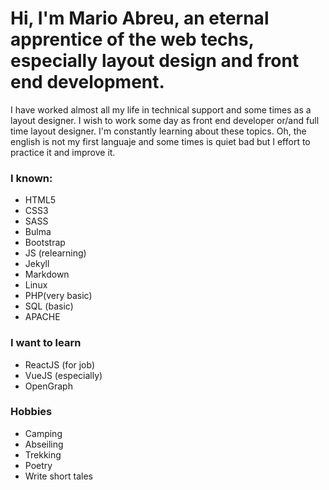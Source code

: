 <style>
  	background: url("data:image/svg+xml,%3csvg xmlns='http://www.w3.org/2000/svg' version='1.1' xmlns:xlink='http://www.w3.org/1999/xlink' xmlns:svgjs='http://svgjs.com/svgjs' width='1440' height='560' preserveAspectRatio='none' viewBox='0 0 1440 560'%3e%3cg mask='url(%26quot%3b%23SvgjsMask1067%26quot%3b)' fill='none'%3e%3crect width='1440' height='560' x='0' y='0' fill='rgba(255%2c 236%2c 69%2c 1)'%3e%3c/rect%3e%3cpath d='M 0%2c225 C 144%2c186.2 432%2c42.2 720%2c31 C 1008%2c19.8 1296%2c141.4 1440%2c169L1440 560L0 560z' fill='rgba(255%2c 240%2c 95%2c 1)'%3e%3c/path%3e%3cpath d='M 0%2c403 C 96%2c423.8 288%2c515.8 480%2c507 C 672%2c498.2 768%2c371.8 960%2c359 C 1152%2c346.2 1344%2c426.2 1440%2c443L1440 560L0 560z' fill='rgba(255%2c 239%2c 108%2c 1)'%3e%3c/path%3e%3c/g%3e%3cdefs%3e%3cmask id='SvgjsMask1067'%3e%3crect width='1440' height='560' fill='white'%3e%3c/rect%3e%3c/mask%3e%3c/defs%3e%3c/svg%3e") no-repeat fixed bottom;

</style>
# Hi, I'm Mario Abreu, an eternal apprentice of the web techs, especially layout design and front end development.

I have worked almost all my life in technical support and some times as a layout designer. I wish to work some day as front end developer or/and full time layout designer. I'm constantly learning about these topics. Oh, the english is not my first languaje and some times is  quiet bad but I effort to practice it and improve it. 

### I known:

- HTML5
- CSS3
- SASS
- Bulma
- Bootstrap
- JS (relearning)
- Jekyll
- Markdown
- Linux
- PHP(very basic)
- SQL (basic)
- APACHE

### I want to learn
- ReactJS (for job)
- VueJS (especially)
- OpenGraph

### Hobbies
- Camping
- Abseiling
- Trekking
- Poetry
- Write short tales

<!--
**Max131/Max131** is a ✨ _special_ ✨ repository because its `README.md` (this file) appears on your GitHub profile.

Here are some ideas to get you started:

- 🔭 I’m currently working on ...
- 🌱 I’m currently learning ...
- 👯 I’m looking to collaborate on ...
- 🤔 I’m looking for help with ...
- 💬 Ask me about ...
- 📫 How to reach me: ...
- 😄 Pronouns: ...
- ⚡ Fun fact: ...
-->
